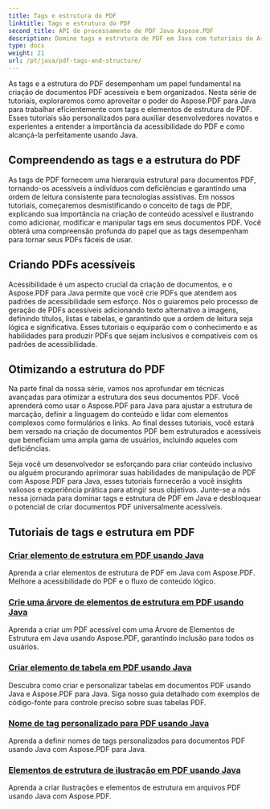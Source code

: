 ```yaml
---
title: Tags e estrutura do PDF
linktitle: Tags e estrutura do PDF
second_title: API de processamento de PDF Java Aspose.PDF
description: Domine tags e estrutura de PDF em Java com tutoriais do Aspose.PDF para Java. Crie PDFs acessíveis e organizados sem esforço.
type: docs
weight: 21
url: /pt/java/pdf-tags-and-structure/
---
```

As tags e a estrutura do PDF desempenham um papel fundamental na criação de documentos PDF acessíveis e bem organizados. Nesta série de tutoriais, exploraremos como aproveitar o poder do Aspose.PDF para Java para trabalhar eficientemente com tags e elementos de estrutura de PDF. Esses tutoriais são personalizados para auxiliar desenvolvedores novatos e experientes a entender a importância da acessibilidade do PDF e como alcançá-la perfeitamente usando Java.

## Compreendendo as tags e a estrutura do PDF

As tags de PDF fornecem uma hierarquia estrutural para documentos PDF, tornando-os acessíveis a indivíduos com deficiências e garantindo uma ordem de leitura consistente para tecnologias assistivas. Em nossos tutoriais, começaremos desmistificando o conceito de tags de PDF, explicando sua importância na criação de conteúdo acessível e ilustrando como adicionar, modificar e manipular tags em seus documentos PDF. Você obterá uma compreensão profunda do papel que as tags desempenham para tornar seus PDFs fáceis de usar.

## Criando PDFs acessíveis

Acessibilidade é um aspecto crucial da criação de documentos, e o Aspose.PDF para Java permite que você crie PDFs que atendem aos padrões de acessibilidade sem esforço. Nós o guiaremos pelo processo de geração de PDFs acessíveis adicionando texto alternativo a imagens, definindo títulos, listas e tabelas, e garantindo que a ordem de leitura seja lógica e significativa. Esses tutoriais o equiparão com o conhecimento e as habilidades para produzir PDFs que sejam inclusivos e compatíveis com os padrões de acessibilidade.

## Otimizando a estrutura do PDF

Na parte final da nossa série, vamos nos aprofundar em técnicas avançadas para otimizar a estrutura dos seus documentos PDF. Você aprenderá como usar o Aspose.PDF para Java para ajustar a estrutura de marcação, definir a linguagem do conteúdo e lidar com elementos complexos como formulários e links. Ao final desses tutoriais, você estará bem versado na criação de documentos PDF bem estruturados e acessíveis que beneficiam uma ampla gama de usuários, incluindo aqueles com deficiências.

Seja você um desenvolvedor se esforçando para criar conteúdo inclusivo ou alguém procurando aprimorar suas habilidades de manipulação de PDF com Aspose.PDF para Java, esses tutoriais fornecerão a você insights valiosos e experiência prática para atingir seus objetivos. Junte-se a nós nessa jornada para dominar tags e estrutura de PDF em Java e desbloquear o potencial de criar documentos PDF universalmente acessíveis.

## Tutoriais de tags e estrutura em PDF
### [Criar elemento de estrutura em PDF usando Java](./create-structure-element-in-pdf-using-java/)
Aprenda a criar elementos de estrutura de PDF em Java com Aspose.PDF. Melhore a acessibilidade do PDF e o fluxo de conteúdo lógico.
### [Crie uma árvore de elementos de estrutura em PDF usando Java](./create-structure-element-tree-in-pdf-using-java/)
Aprenda a criar um PDF acessível com uma Árvore de Elementos de Estrutura em Java usando Aspose.PDF, garantindo inclusão para todos os usuários.
### [Criar elemento de tabela em PDF usando Java](./create-table-element-in-pdf-using-java/)
Descubra como criar e personalizar tabelas em documentos PDF usando Java e Aspose.PDF para Java. Siga nosso guia detalhado com exemplos de código-fonte para controle preciso sobre suas tabelas PDF.
### [Nome de tag personalizado para PDF usando Java](./custom-tag-name-for-pdf-using-java/)
Aprenda a definir nomes de tags personalizados para documentos PDF usando Java com Aspose.PDF para Java.
### [Elementos de estrutura de ilustração em PDF usando Java](./illustration-structure-elements-in-pdf-using-java/)
Aprenda a criar ilustrações e elementos de estrutura em arquivos PDF usando Java com Aspose.PDF.